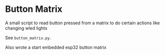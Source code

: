 # Button Matrix

A small script to read button pressed from a matrix to do certain actions like changing wled lights

See `button_matrix.py`.

Also wrote a start embedded esp32 button matrix